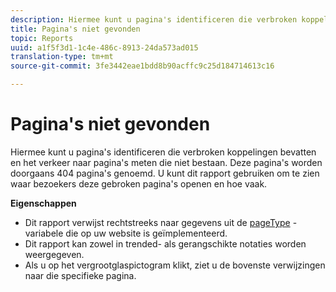 ```yaml
---
description: Hiermee kunt u pagina's identificeren die verbroken koppelingen bevatten en het verkeer naar pagina's meten die niet bestaan. Deze pagina's worden doorgaans 404 pagina's genoemd. U kunt dit rapport gebruiken om te zien waar bezoekers deze gebroken pagina's openen en hoe vaak.
title: Pagina's niet gevonden
topic: Reports
uuid: a1f5f3d1-1c4e-486c-8913-24da573ad015
translation-type: tm+mt
source-git-commit: 3fe3442eae1bdd8b90acffc9c25d184714613c16

---
```



# Pagina&#39;s niet gevonden

Hiermee kunt u pagina&#39;s identificeren die verbroken koppelingen bevatten en het verkeer naar pagina&#39;s meten die niet bestaan. Deze pagina&#39;s worden doorgaans 404 pagina&#39;s genoemd. U kunt dit rapport gebruiken om te zien waar bezoekers deze gebroken pagina&#39;s openen en hoe vaak.

**Eigenschappen**

* Dit rapport verwijst rechtstreeks naar gegevens uit de [pageType](https://docs.adobe.com/content/help/en/analytics/implementation/vars/page-vars/pagetype.html) -variabele die op uw website is geïmplementeerd.
* Dit rapport kan zowel in trended- als gerangschikte notaties worden weergegeven.
* Als u op het vergrootglaspictogram klikt, ziet u de bovenste verwijzingen naar die specifieke pagina.

